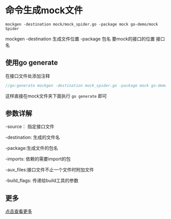 # 命令生成mock文件

```
mockgen -destination mock/mock_spider.go -package mock go-demo/mock Spider
```
mockgen -destination 生成文件位置 -package 包名 要mock的接口的位置  接口名


## 使用go generate

在接口文件处添加注释
```go
//go:generate mockgen -destination mock_spider.go -package mock go-demo/mock Spider
```
这样直接在mock文件夹下面执行 `go generate` 即可

## 参数详解

-source： 指定接口文件

-destination: 生成的文件名

-package:生成文件的包名

-imports: 依赖的需要import的包

-aux_files:接口文件不止一个文件时附加文件

-build_flags: 传递给build工具的参数

## 更多

[点击查看更多](https://www.jianshu.com/p/598a11bbdafb)